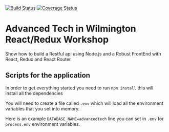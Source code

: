[![Build Status](https://travis-ci.org/jbelmont/advanced-tech-in-wilmington-react-app.svg?branch=master)](https://travis-ci.org/jbelmont/advanced-tech-in-wilmington-react-app)
[![Coverage Status](https://coveralls.io/repos/github/jbelmont/advanced-tech-in-wilmington-react-app/badge.svg?branch=master)](https://coveralls.io/github/jbelmont/advanced-tech-in-wilmington-react-app?branch=master)

# Advanced Tech in Wilmington React/Redux Workshop
Show how to build a Restful api using Node.js and a Robust FrontEnd with React, Redux and React Router

## Scripts for the application
In order to get everything started you need to run `npm install` this will install all the dependencies

You will need to create a file called `.env` which will load all the environment variables that you set into memory.

Here is an example `DATABASE_NAME=advancedtech` line you can set in `.env` for `process.env` environment variables.
